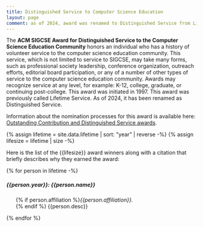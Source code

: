 ```yaml
---
title: Distinguished Service to Computer Science Education
layout: page
comment: as of 2024, award was renamed to Distinguished Service from Lifetime service.
---
```


The **ACM SIGCSE Award for Distinguished Service to the Computer Science Education Community** honors an individual who has a history of volunteer service to the computer science education community. This service, which is not limited to service to SIGCSE, may take many forms, such as professional society leadership, conference organization, outreach efforts, editorial board participation, or any of a number of other types of service to the computer science education community. Awards may recognize service at any level, for example: K-12, college, graduate, or continuing post-college. This award was initiated in 1997. This award was previously called Lifetime Service. As of 2024, it has been renamed as Distinguished Service.

Information about the nomination processes for this award is available here: [Outstanding Contribution and Distinguished Service awards](outstanding-and-lifetime-nomination.html).


{% assign lifetime = site.data.lifetime | sort: "year" | reverse -%}
{% assign lifesize = lifetime | size -%}

Here is the list of the {{lifesize}} award winners along with a citation that briefly describes why they earned the award:

{% for person in lifetime -%}
##### {{person.year}}: {{person.name}}
<p style="margin-left: 25px;">
{% if person.affiliation %}<i>{{person.affiliation}}.</i><br>{% endif %}
{{person.desc}}</p>
{% endfor %}
